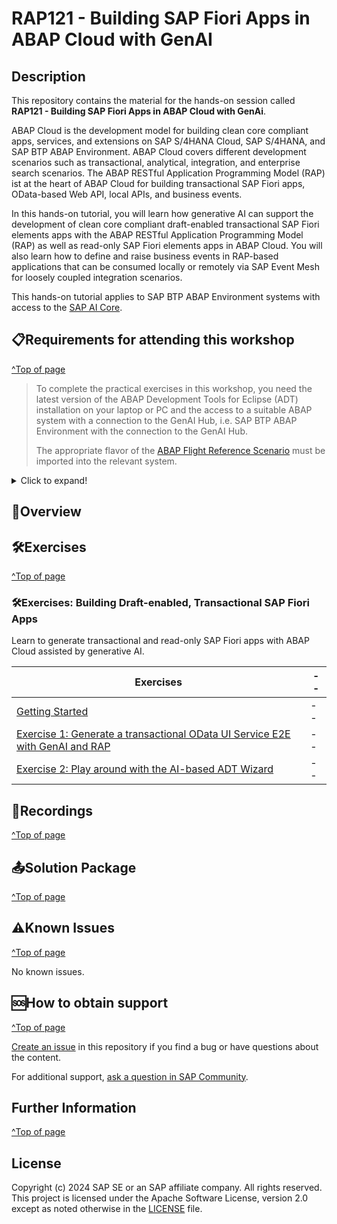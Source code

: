 # RAP121 - Building SAP Fiori Apps in ABAP Cloud with GenAI

## Description
<!-- Please include SEO-friendly description -->

This repository contains the material for the hands-on session called **RAP121 - Building SAP Fiori Apps in ABAP Cloud with GenAi**.

ABAP Cloud is the development model for building clean core compliant apps, services, and extensions on SAP S/4HANA Cloud, SAP S/4HANA, and SAP BTP ABAP Environment. ABAP Cloud covers different development scenarios such as transactional, analytical, integration, and enterprise search scenarios. The ABAP RESTful Application Programming Model (RAP) ist at the heart of ABAP Cloud for building transactional SAP Fiori apps, OData-based Web API, local APIs, and business events.

In this hands-on tutorial, you will learn how generative AI can support the development of clean core compliant draft-enabled transactional SAP Fiori elements apps with the ABAP RESTful Application Programming Model (RAP) as well as read-only SAP Fiori elements apps in ABAP Cloud. You will also learn how to define and raise business events in RAP-based applications that can be consumed locally or remotely via SAP Event Mesh for loosely coupled integration scenarios.

This hands-on tutorial applies to SAP BTP ABAP Environment systems with access to the [SAP AI Core](https://discovery-center.cloud.sap/serviceCatalog/sap-ai-core).


## 📋Requirements for attending this workshop 
[^Top of page](#)

> To complete the practical exercises in this workshop, you need the latest version of the ABAP Development Tools for Eclipse (ADT) installation on your laptop or PC and the access to a suitable ABAP system with a connection to the GenAI Hub, i.e. SAP BTP ABAP Environment with the connection to the GenAI Hub.
> 
> The appropriate flavor of the [ABAP Flight Reference Scenario](https://github.com/SAP-samples/abap-platform-refscen-flight) must be imported into the relevant system. 

<details>
  <summary>Click to expand!</summary>

The requirements to follow the exercises in this repository are:
1. [Install the latest Eclipse platform and the latest ABAP Development Tools (ADT) plugin](https://developers.sap.com/tutorials/abap-install-adt.html)
2. Access to an SAP BTP ABAP Environment connected to [SAP AI Core](https://discovery-center.cloud.sap/serviceCatalog/sap-ai-core) (_Read Information about SAP-led events below_) 
    > ℹ️ **Information about SAP-led events**:   
    > A dedicated ABAP system for the hands-on workshop will be provided by the instructors. 
3. [Create an ABAP Cloud Project in ADT](https://developers.sap.com/tutorials/abap-environment-create-abap-cloud-project.html)
4. Adapt the Web Browser settings in your ADT installation:   
    i) Choose _Window_ > _Preferences_ in the menu bar.   
    ii) Go to _General_ > _Web Browser_.  
    iii) Activate the radio button _Use external web browser_.   
    iv) Select one of the listed external web browsers that are available, e.g. _Default system web browser_.  
        ⚠️Please make sure that _Internet Explorer_ is **NOT** selected.   
  
</details>

## 🔎Overview


## 🛠Exercises
[^Top of page](#)

### 🛠Exercises: Building Draft-enabled, Transactional SAP Fiori Apps

Learn to generate transactional and read-only SAP Fiori apps with ABAP Cloud assisted by generative AI.

| Exercises | -- |
| ------------- |  -- |
| [Getting Started](exercises/ex0/README.md) | -- |
| [Exercise 1: Generate a transactional OData UI Service E2E with GenAI and RAP](exercises/ex01/README.md) | -- |
| [Exercise 2: Play around with the AI-based ADT Wizard](exercises/ex02/README.md) | -- |


## 🔁Recordings
[^Top of page](#)


## 📤Solution Package
[^Top of page](#)

<!--

> You can import the solution package **`ZRAP120_SOL`** into your system*. 
>
> (*) The supported ABAP systems are SAP BTP ABAP Environment, SAP S/4HANA Cloud Public Edition, or at least the release 2022 of SAP S/4HANA Cloud Private Edition and SAP S/4HANA.
> The [ABAP Flight Reference Scenario](https://github.com/SAP-samples/abap-platform-refscen-flight) must available in the system before importing the solution package.

<details>
<summary>Click to expand!</summary>
  
Follow this instructions to import the solution:

1. [Install the abapGit plugin in your ABAP Development Tools (ADT) for Eclipse](https://developers.sap.com/tutorials/abap-install-abapgit-plugin.html) if you have not already done so.
2. In ADT, create the ABAP package **`ZRAP120_SOL`** in your system.
3. Open the **abapGit Repositories** view in ADT and follow the steps below.  
4. Create a link to the repository using the **Link abapGit Repository** window.    
    📤 Git repository URL: `https://github.com/SAP-samples/abap-platform-rap120`
5. Now pull/import the solution implementation using the context menu _**Pull...**_.
6. Activate the imported development objects (**Ctrl+Shift+F3**).

</details>   

-->


## ⚠Known Issues
[^Top of page](#)

No known issues. 


## 🆘How to obtain support
[^Top of page](#)

[Create an issue](../../issues) in this repository if you find a bug or have questions about the content.
 
For additional support, [ask a question in SAP Community](https://answers.sap.com/questions/ask.html).


## Further Information
[^Top of page](#)


## License

Copyright (c) 2024 SAP SE or an SAP affiliate company. All rights reserved. This project is licensed under the Apache Software License, version 2.0 except as noted otherwise in the [LICENSE](LICENSES/Apache-2.0.txt) file.
